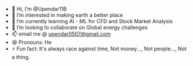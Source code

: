 - 👋 Hi, I’m @Upendar11B
- 👀 I’m interested in making earth a better place
- 🌱 I’m currently learning AI - ML for CFD and Stock Market Analysis
- 💞️ I’m looking to collaborate on Global energy challenges
- 📫 email me @ upendar0507@gmail.com
- 😄 Pronouns: He
- ⚡ Fun fact: It's always race against time, Not money..., Not people..., Not a thing.

